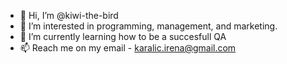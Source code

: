 - 👋 Hi, I’m @kiwi-the-bird
- 👀 I’m interested in programming, management, and marketing. 
- 🌱 I’m currently learning how to be a succesfull QA
- 📫 Reach me on my email - karalic.irena@gmail.com

<!---
kivi-the-bird/kivi-the-bird is a ✨ special ✨ repository because its `README.md` (this file) appears on your GitHub profile.
You can click the Preview link to take a look at your changes.
--->
